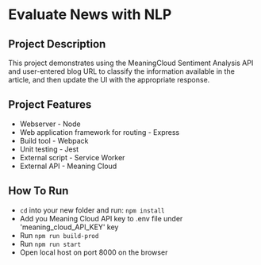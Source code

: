 # Evaluate News with NLP

## Project Description

This project demonstrates using the MeaningCloud Sentiment Analysis API and user-entered blog URL to classify the information available in the article, and then update the UI with the appropriate response.

## Project Features

- Webserver - Node
- Web application framework for routing - Express
- Build tool - Webpack
- Unit testing - Jest
- External script - Service Worker
- External API - Meaning Cloud

## How To Run

- `cd` into your new folder and run: `npm install`
- Add you Meaning Cloud API key to .env file under 'meaning_cloud_API_KEY' key
- Run `npm run build-prod`
- Run `npm run start`
- Open local host on port 8000 on the browser